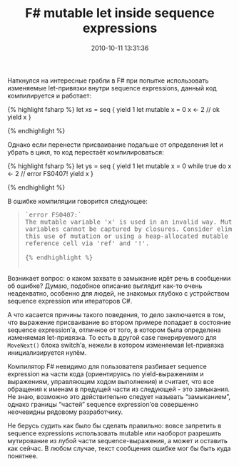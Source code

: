 ﻿---
layout: post
title: "F# mutable let inside sequence expressions"
date: 2010-10-11 13:31:36
categories: 1290479053
tags: fsharp seq ienumerable mutable sequence
---
Наткнулся на интересные грабли в F# при попытке использовать изменяемые let-привязки внутри sequence expressions, данный код компилируется и работает:

{% highlight fsharp %}
let xs = seq {
    yield 1
    let mutable x = 0
    x <- 2 // ok
    yield x
}

{% endhighlight %}

Однако если перенести присваивание подальше от определения let и убрать в цикл, то код перестаёт компилироваться:

{% highlight fsharp %}
let ys = seq {
    yield 1
    let mutable x = 0
    while true do
          x <- 2 // error FS0407!
          yield x
}

{% endhighlight %}

В ошибке компиляции говорится следующее:

<blockquote>
<pre class="box">`error FS0407:`<br/>The mutable variable 'x' is used in an invalid way. Mutable<br/>variables cannot be captured by closures. Consider eliminating<br/>this use of mutation or using a heap-allocated mutable<br/>reference cell via 'ref' and '!'.<br/>
{% endhighlight %}

</blockquote>
Возникает вопрос: о каком захвате в замыкание идёт речь в сообщении об ошибке? Думаю, подобное описание выглядит как-то очень неадекватно, особенно для людей, не знакомых глубоко с устройством sequence expression или итераторов C#.

А что касается причины такого поведения, то дело заключается в том, что выражение присваивание во втором примере попадает в состояние sequence expression’а, отличное от того, в котором была определена изменяемая let-привязка. То есть в другой case генерируемого для `MoveNext()` блока switch’а, нежели в котором изменяемая let-привязка инициализируется нулём.

Компилятор F# невидимо для пользователя разбивает sequence expression на части кода (ориентируясь по yield-выражениям и выражениям, управляющим ходом выполнения) и считает, что все обращения к именам в предущей части из следующей - это замыкания. Не знаю, возможно это действительно следует называть “замыканием”, однако границы “частей” sequence expression’ов совершенно неочевидны рядовому разработчику.

Не берусь судить как было бы сделать правильно: вовсе запретить в sequence expressions использовать mutable или наоборот разрешить мутирование из лубой части sequence-выражения, а может и оставить как сейчас. В любом случае, текст сообщения ошибке мог бы быть куда понятнее.